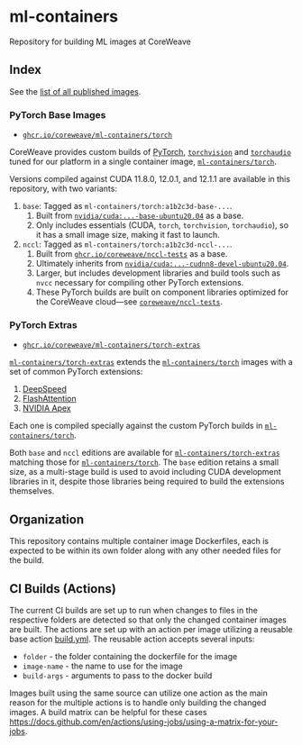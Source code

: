 # ml-containers

Repository for building ML images at CoreWeave


## Index

See the [list of all published images](https://github.com/orgs/coreweave/packages?repo_name=ml-containers).

### PyTorch Base Images

- [`ghcr.io/coreweave/ml-containers/torch`](https://github.com/coreweave/ml-containers/pkgs/container/ml-containers%2Ftorch)

CoreWeave provides custom builds of
[PyTorch](https://github.com/pytorch/pytorch),
[`torchvision`](https://github.com/pytorch/vision)
and [`torchaudio`](https://github.com/pytorch/audio)
tuned for our platform in a single container image, [`ml-containers/torch`](https://github.com/coreweave/ml-containers/pkgs/container/ml-containers%2Ftorch).

Versions compiled against CUDA 11.8.0, 12.0.1, and 12.1.1 are available in this repository, with two variants:

1. `base`: Tagged as `ml-containers/torch:a1b2c3d-base-...`.
   1. Built from [`nvidia/cuda:...-base-ubuntu20.04`](https://hub.docker.com/r/nvidia/cuda/tags?name=base-ubuntu20.04) as a base.
   2. Only includes essentials (CUDA, `torch`, `torchvision`, `torchaudio`),
      so it has a small image size, making it fast to launch.
2. `nccl`: Tagged as `ml-containers/torch:a1b2c3d-nccl-...`.
   1. Built from [`ghcr.io/coreweave/nccl-tests`](https://github.com/coreweave/nccl-tests/pkgs/container/nccl-tests) as a base.
   2. Ultimately inherits from [`nvidia/cuda:...-cudnn8-devel-ubuntu20.04`](https://hub.docker.com/r/nvidia/cuda/tags?name=cudnn8-devel-ubuntu20.04).
   3. Larger, but includes development libraries and build tools such as `nvcc` necessary for compiling other PyTorch extensions.
   4. These PyTorch builds are built on component libraries optimized for the CoreWeave cloud&mdash;see
      [`coreweave/nccl-tests`](https://github.com/coreweave/nccl-tests/blob/master/README.md).

### PyTorch Extras

- [`ghcr.io/coreweave/ml-containers/torch-extras`](https://github.com/coreweave/ml-containers/pkgs/container/ml-containers%2Ftorch-extras)

[`ml-containers/torch-extras`](https://github.com/coreweave/ml-containers/pkgs/container/ml-containers%2Ftorch-extras)
extends the [`ml-containers/torch`](https://github.com/coreweave/ml-containers/pkgs/container/ml-containers%2Ftorch)
images with a set of common PyTorch extensions:

1. [DeepSpeed](https://github.com/microsoft/DeepSpeed)
2. [FlashAttention](https://github.com/Dao-AILab/flash-attention)
3. [NVIDIA Apex](https://github.com/NVIDIA/apex)

Each one is compiled specially against the custom PyTorch builds in [`ml-containers/torch`](https://github.com/coreweave/ml-containers/pkgs/container/ml-containers%2Ftorch).

Both `base` and `nccl` editions are available for
[`ml-containers/torch-extras`](https://github.com/coreweave/ml-containers/pkgs/container/ml-containers%2Ftorch-extras)
matching those for
[`ml-containers/torch`](https://github.com/coreweave/ml-containers/pkgs/container/ml-containers%2Ftorch).
The `base` edition retains a small size, as a multi-stage build is used to avoid including
CUDA development libraries in it, despite those libraries being required to build
the extensions themselves.


## Organization
This repository contains multiple container image Dockerfiles, each is expected
to be within its own folder along with any other needed files for the build.


## CI Builds (Actions)
The current CI builds are set up to run when changes to files in the respective
folders are detected so that only the changed container images are built. The
actions are set up with an action per image utilizing a reusable base action
[build.yml](.github/workflows/build.yml). The reusable action accepts several inputs:

- `folder` - the folder containing the dockerfile for the image
- `image-name` - the name to use for the image
- `build-args` - arguments to pass to the docker build

Images built using the same source can utilize one action as the main reason for
the multiple actions is to handle only building the changed images. A build
matrix can be helpful for these cases
https://docs.github.com/en/actions/using-jobs/using-a-matrix-for-your-jobs.
